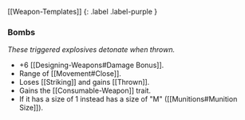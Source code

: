 
[[Weapon-Templates]]
{: .label .label-purple }

### Bombs
*These triggered explosives detonate when thrown.*
* +6 [[Designing-Weapons#Damage Bonus]]. 
* Range of [[Movement#Close]].
* Loses [[Striking]] and gains [[Thrown]].
* Gains the [[Consumable-Weapon]] trait.
* If it has a size of 1 instead has a size of "M" ([[Munitions#Munition Size]]).